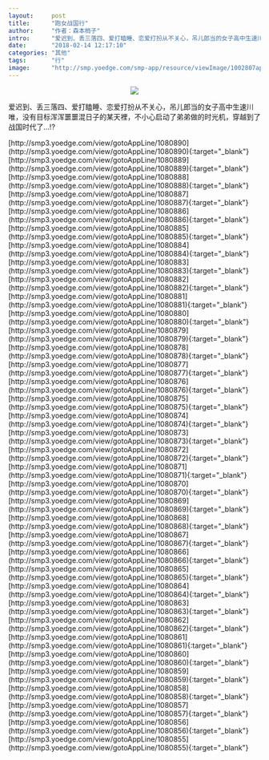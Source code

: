 ```yaml
---
layout:     post
title:      "跑女战国行"
author:     "作者：森本梢子"
intro:      "爱迟到、丢三落四、爱打瞌睡、恋爱打扮从不关心，吊儿郎当的女子高中生速川唯，没有目标浑浑噩噩混日子的某天裡，不小心启动了弟弟做的时光机，穿越到了战国时代了...!?"
date:       "2018-02-14 12:17:10"
categories: "其他"
tags:       "行"
image:      "http://smp.yoedge.com/smp-app/resource/viewImage/1002807appline.png"
---
```

<div style="text-align: center">
<p><img src="http://smp.yoedge.com/smp-app/resource/viewImage/1002807appline.png"/></p>
</div>
<p class="post-meta">
<span>爱迟到、丢三落四、爱打瞌睡、恋爱打扮从不关心，吊儿郎当的女子高中生速川唯，没有目标浑浑噩噩混日子的某天裡，不小心启动了弟弟做的时光机，穿越到了战国时代了...!?</span>
</p>
[http://smp3.yoedge.com/view/gotoAppLine/1080890](http://smp3.yoedge.com/view/gotoAppLine/1080890){:target="_blank"}
[http://smp3.yoedge.com/view/gotoAppLine/1080889](http://smp3.yoedge.com/view/gotoAppLine/1080889){:target="_blank"}
[http://smp3.yoedge.com/view/gotoAppLine/1080888](http://smp3.yoedge.com/view/gotoAppLine/1080888){:target="_blank"}
[http://smp3.yoedge.com/view/gotoAppLine/1080887](http://smp3.yoedge.com/view/gotoAppLine/1080887){:target="_blank"}
[http://smp3.yoedge.com/view/gotoAppLine/1080886](http://smp3.yoedge.com/view/gotoAppLine/1080886){:target="_blank"}
[http://smp3.yoedge.com/view/gotoAppLine/1080885](http://smp3.yoedge.com/view/gotoAppLine/1080885){:target="_blank"}
[http://smp3.yoedge.com/view/gotoAppLine/1080884](http://smp3.yoedge.com/view/gotoAppLine/1080884){:target="_blank"}
[http://smp3.yoedge.com/view/gotoAppLine/1080883](http://smp3.yoedge.com/view/gotoAppLine/1080883){:target="_blank"}
[http://smp3.yoedge.com/view/gotoAppLine/1080882](http://smp3.yoedge.com/view/gotoAppLine/1080882){:target="_blank"}
[http://smp3.yoedge.com/view/gotoAppLine/1080881](http://smp3.yoedge.com/view/gotoAppLine/1080881){:target="_blank"}
[http://smp3.yoedge.com/view/gotoAppLine/1080880](http://smp3.yoedge.com/view/gotoAppLine/1080880){:target="_blank"}
[http://smp3.yoedge.com/view/gotoAppLine/1080879](http://smp3.yoedge.com/view/gotoAppLine/1080879){:target="_blank"}
[http://smp3.yoedge.com/view/gotoAppLine/1080878](http://smp3.yoedge.com/view/gotoAppLine/1080878){:target="_blank"}
[http://smp3.yoedge.com/view/gotoAppLine/1080877](http://smp3.yoedge.com/view/gotoAppLine/1080877){:target="_blank"}
[http://smp3.yoedge.com/view/gotoAppLine/1080876](http://smp3.yoedge.com/view/gotoAppLine/1080876){:target="_blank"}
[http://smp3.yoedge.com/view/gotoAppLine/1080875](http://smp3.yoedge.com/view/gotoAppLine/1080875){:target="_blank"}
[http://smp3.yoedge.com/view/gotoAppLine/1080874](http://smp3.yoedge.com/view/gotoAppLine/1080874){:target="_blank"}
[http://smp3.yoedge.com/view/gotoAppLine/1080873](http://smp3.yoedge.com/view/gotoAppLine/1080873){:target="_blank"}
[http://smp3.yoedge.com/view/gotoAppLine/1080872](http://smp3.yoedge.com/view/gotoAppLine/1080872){:target="_blank"}
[http://smp3.yoedge.com/view/gotoAppLine/1080871](http://smp3.yoedge.com/view/gotoAppLine/1080871){:target="_blank"}
[http://smp3.yoedge.com/view/gotoAppLine/1080870](http://smp3.yoedge.com/view/gotoAppLine/1080870){:target="_blank"}
[http://smp3.yoedge.com/view/gotoAppLine/1080869](http://smp3.yoedge.com/view/gotoAppLine/1080869){:target="_blank"}
[http://smp3.yoedge.com/view/gotoAppLine/1080868](http://smp3.yoedge.com/view/gotoAppLine/1080868){:target="_blank"}
[http://smp3.yoedge.com/view/gotoAppLine/1080867](http://smp3.yoedge.com/view/gotoAppLine/1080867){:target="_blank"}
[http://smp3.yoedge.com/view/gotoAppLine/1080866](http://smp3.yoedge.com/view/gotoAppLine/1080866){:target="_blank"}
[http://smp3.yoedge.com/view/gotoAppLine/1080865](http://smp3.yoedge.com/view/gotoAppLine/1080865){:target="_blank"}
[http://smp3.yoedge.com/view/gotoAppLine/1080864](http://smp3.yoedge.com/view/gotoAppLine/1080864){:target="_blank"}
[http://smp3.yoedge.com/view/gotoAppLine/1080863](http://smp3.yoedge.com/view/gotoAppLine/1080863){:target="_blank"}
[http://smp3.yoedge.com/view/gotoAppLine/1080862](http://smp3.yoedge.com/view/gotoAppLine/1080862){:target="_blank"}
[http://smp3.yoedge.com/view/gotoAppLine/1080861](http://smp3.yoedge.com/view/gotoAppLine/1080861){:target="_blank"}
[http://smp3.yoedge.com/view/gotoAppLine/1080860](http://smp3.yoedge.com/view/gotoAppLine/1080860){:target="_blank"}
[http://smp3.yoedge.com/view/gotoAppLine/1080859](http://smp3.yoedge.com/view/gotoAppLine/1080859){:target="_blank"}
[http://smp3.yoedge.com/view/gotoAppLine/1080858](http://smp3.yoedge.com/view/gotoAppLine/1080858){:target="_blank"}
[http://smp3.yoedge.com/view/gotoAppLine/1080857](http://smp3.yoedge.com/view/gotoAppLine/1080857){:target="_blank"}
[http://smp3.yoedge.com/view/gotoAppLine/1080856](http://smp3.yoedge.com/view/gotoAppLine/1080856){:target="_blank"}
[http://smp3.yoedge.com/view/gotoAppLine/1080855](http://smp3.yoedge.com/view/gotoAppLine/1080855){:target="_blank"}


